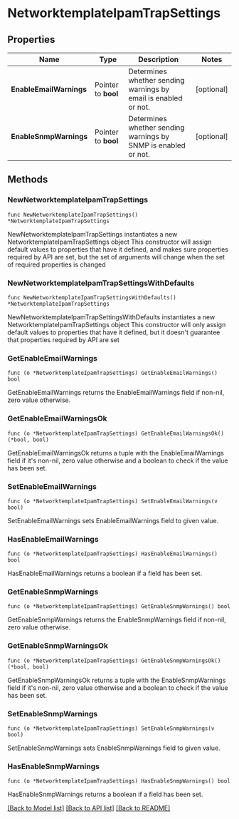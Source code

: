 # NetworktemplateIpamTrapSettings

## Properties

Name | Type | Description | Notes
------------ | ------------- | ------------- | -------------
**EnableEmailWarnings** | Pointer to **bool** | Determines whether sending warnings by email is enabled or not. | [optional] 
**EnableSnmpWarnings** | Pointer to **bool** | Determines whether sending warnings by SNMP is enabled or not. | [optional] 

## Methods

### NewNetworktemplateIpamTrapSettings

`func NewNetworktemplateIpamTrapSettings() *NetworktemplateIpamTrapSettings`

NewNetworktemplateIpamTrapSettings instantiates a new NetworktemplateIpamTrapSettings object
This constructor will assign default values to properties that have it defined,
and makes sure properties required by API are set, but the set of arguments
will change when the set of required properties is changed

### NewNetworktemplateIpamTrapSettingsWithDefaults

`func NewNetworktemplateIpamTrapSettingsWithDefaults() *NetworktemplateIpamTrapSettings`

NewNetworktemplateIpamTrapSettingsWithDefaults instantiates a new NetworktemplateIpamTrapSettings object
This constructor will only assign default values to properties that have it defined,
but it doesn't guarantee that properties required by API are set

### GetEnableEmailWarnings

`func (o *NetworktemplateIpamTrapSettings) GetEnableEmailWarnings() bool`

GetEnableEmailWarnings returns the EnableEmailWarnings field if non-nil, zero value otherwise.

### GetEnableEmailWarningsOk

`func (o *NetworktemplateIpamTrapSettings) GetEnableEmailWarningsOk() (*bool, bool)`

GetEnableEmailWarningsOk returns a tuple with the EnableEmailWarnings field if it's non-nil, zero value otherwise
and a boolean to check if the value has been set.

### SetEnableEmailWarnings

`func (o *NetworktemplateIpamTrapSettings) SetEnableEmailWarnings(v bool)`

SetEnableEmailWarnings sets EnableEmailWarnings field to given value.

### HasEnableEmailWarnings

`func (o *NetworktemplateIpamTrapSettings) HasEnableEmailWarnings() bool`

HasEnableEmailWarnings returns a boolean if a field has been set.

### GetEnableSnmpWarnings

`func (o *NetworktemplateIpamTrapSettings) GetEnableSnmpWarnings() bool`

GetEnableSnmpWarnings returns the EnableSnmpWarnings field if non-nil, zero value otherwise.

### GetEnableSnmpWarningsOk

`func (o *NetworktemplateIpamTrapSettings) GetEnableSnmpWarningsOk() (*bool, bool)`

GetEnableSnmpWarningsOk returns a tuple with the EnableSnmpWarnings field if it's non-nil, zero value otherwise
and a boolean to check if the value has been set.

### SetEnableSnmpWarnings

`func (o *NetworktemplateIpamTrapSettings) SetEnableSnmpWarnings(v bool)`

SetEnableSnmpWarnings sets EnableSnmpWarnings field to given value.

### HasEnableSnmpWarnings

`func (o *NetworktemplateIpamTrapSettings) HasEnableSnmpWarnings() bool`

HasEnableSnmpWarnings returns a boolean if a field has been set.


[[Back to Model list]](../README.md#documentation-for-models) [[Back to API list]](../README.md#documentation-for-api-endpoints) [[Back to README]](../README.md)


